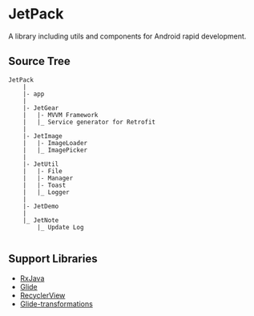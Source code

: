 # JetPack
A library including utils and components for Android rapid development.

## Source Tree

```
JetPack
	|
	|- app
	|
	|- JetGear
	|	|- MVVM Framework
	|	|_ Service generator for Retrofit
	|
	|- JetImage
	|	|- ImageLoader
	|	|_ ImagePicker
	|
	|- JetUtil
	|	|- File
	|	|- Manager
	|	|- Toast
	|	|_ Logger
	|
	|- JetDemo
	|
	|_ JetNote
		|_ Update Log
	
```

## Support Libraries
- [RxJava]()
- [Glide]()
- [RecyclerView]()
- [Glide-transformations]()